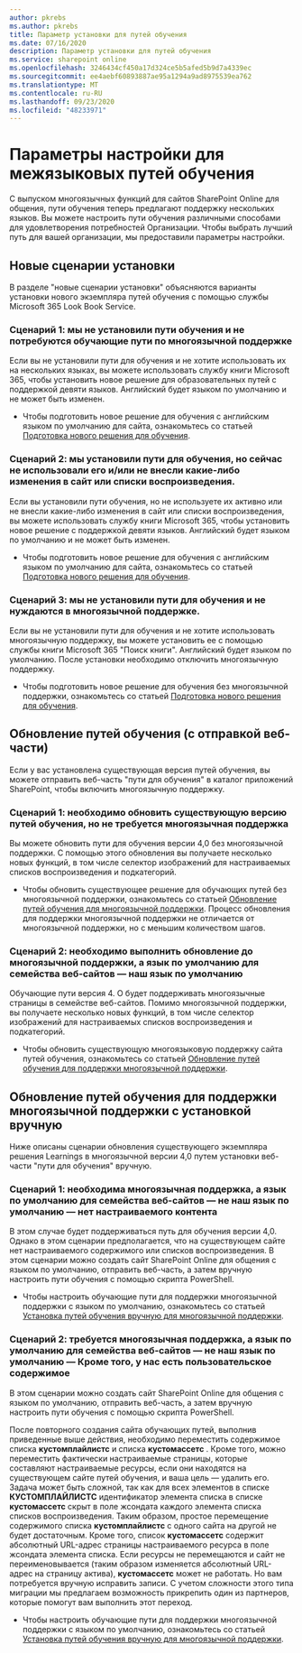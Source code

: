 ```yaml
---
author: pkrebs
ms.author: pkrebs
title: Параметр установки для путей обучения
ms.date: 07/16/2020
description: Параметр установки для путей обучения
ms.service: sharepoint online
ms.openlocfilehash: 3246434cf450a17d324ce5b5afed5b9d7a4339ec
ms.sourcegitcommit: ee4aebf60893887ae95a1294a9ad8975539ea762
ms.translationtype: MT
ms.contentlocale: ru-RU
ms.lasthandoff: 09/23/2020
ms.locfileid: "48233971"
---
```

# <a name="setup-options-for-multilingual-learning-pathways"></a>Параметры настройки для межязыковых путей обучения
С выпуском многоязычных функций для сайтов SharePoint Online для общения, пути обучения теперь предлагают поддержку нескольких языков. Вы можете настроить пути обучения различными способами для удовлетворения потребностей Организации. Чтобы выбрать лучший путь для вашей организации, мы предоставили параметры настройки. 

## <a name="new-install-scenarios"></a>Новые сценарии установки
В разделе "новые сценарии установки" объясняются варианты установки нового экземпляра путей обучения с помощью службы Microsoft 365 Look Book Service. 

### <a name="scenario-1-we-have-not-installed-learning-pathways-and-need-learning-pathways-multilingual-support"></a>Сценарий 1: мы не установили пути обучения и не потребуются обучающие пути по многоязычной поддержке 
Если вы не установили пути для обучения и не хотите использовать их на нескольких языках, вы можете использовать службу книги Microsoft 365, чтобы установить новое решение для образовательных путей с поддержкой девяти языков. Английский будет языком по умолчанию и не может быть изменен. 
- Чтобы подготовить новое решение для обучения с английским языком по умолчанию для сайта, ознакомьтесь со статьей [Подготовка нового решения для обучения](custom_provision.md).

### <a name="scenario-2-we-installed-learning-pathways-but-arent-currently-using-it-andor-havent-made-any-customization-to-the-site-or-playlists"></a>Сценарий 2: мы установили пути для обучения, но сейчас не использовали его и/или не внесли какие-либо изменения в сайт или списки воспроизведения. 
Если вы установили пути обучения, но не используете их активно или не внесли какие-либо изменения в сайт или списки воспроизведения, вы можете использовать службу книги Microsoft 365, чтобы установить новое решение с поддержкой девяти языков. Английский будет языком по умолчанию и не может быть изменен. 
- Чтобы подготовить новое решение для обучения с английским языком по умолчанию для сайта, ознакомьтесь со статьей [Подготовка нового решения для обучения](custom_provision.md).

### <a name="scenario-3-we-havent-installed-learning-pathways-and-dont-need-multilingual-support"></a>Сценарий 3: мы не установили пути для обучения и не нуждаются в многоязычной поддержке. 
Если вы не установили пути для обучения и не хотите использовать многоязычную поддержку, вы можете установить ее с помощью службы книги Microsoft 365 "Поиск книги". Английский будет языком по умолчанию. После установки необходимо отключить многоязычную поддержку. 
- Чтобы подготовить новое решение для обучения без многоязычной поддержки, ознакомьтесь со статьей [Подготовка нового решения для обучения](custom_provision.md).

## <a name="update-learning-pathways-with-a-web-part-upload-scenarios"></a>Обновление путей обучения (с отправкой веб-части)
Если у вас установлена существующая версия путей обучения, вы можете отправить веб-часть "пути для обучения" в каталог приложений SharePoint, чтобы включить многоязычную поддержку. 

### <a name="scenario-1-we-need-to-upgrade-an-existing-version-of-learning-pathways-but-dont-need-multilingual-support"></a>Сценарий 1: необходимо обновить существующую версию путей обучения, но не требуется многоязычная поддержка
Вы можете обновить пути для обучения версии 4,0 без многоязычной поддержки. С помощью этого обновления вы получаете несколько новых функций, в том числе селектор изображений для настраиваемых списков воспроизведения и подкатегорий. 

- Чтобы обновить существующее решение для обучающих путей без многоязычной поддержки, ознакомьтесь со статьей [Обновление путей обучения для многоязычной поддержки](custom_update.md). Процесс обновления для поддержки многоязычной поддержки не отличается от многоязычной поддержки, но с меньшим количеством шагов. 

### <a name="scenario-2-we-need-to-upgrade-to-multilingual-support-and-the-default-language-of-the-site-collection-is-our-default-language"></a>Сценарий 2: необходимо выполнить обновление до многоязычной поддержки, а язык по умолчанию для семейства веб-сайтов — наш язык по умолчанию
Обучающие пути версия 4. O будет поддерживать многоязычные страницы в семействе веб-сайтов. Помимо многоязычной поддержки, вы получаете несколько новых функций, в том числе селектор изображений для настраиваемых списков воспроизведения и подкатегорий. 
- Чтобы обновить существующую многоязыковую поддержку сайта путей обучения, ознакомьтесь со статьей [Обновление путей обучения для поддержки многоязычной поддержки](custom_update.md). 

## <a name="update-learning-pathways-for-multilingual-support-with-manual-install"></a>Обновление путей обучения для поддержки многоязычной поддержки с установкой вручную 
Ниже описаны сценарии обновления существующего экземпляра решения Learnings в многоязычной версии 4,0 путем установки веб-части "пути для обучения" вручную. 

### <a name="scenario-1-we-need-multilingual-support-and-the-default-language-of-the-site-collection-is-not-our-default-language--no-custom-content"></a>Сценарий 1: необходима многоязычная поддержка, а язык по умолчанию для семейства веб-сайтов — не наш язык по умолчанию — нет настраиваемого контента 
В этом случае будет поддерживаться путь для обучения версии 4,0. Однако в этом сценарии предполагается, что на существующем сайте нет настраиваемого содержимого или списков воспроизведения. В этом сценарии можно создать сайт SharePoint Online для общения с языком по умолчанию, отправить веб-часть, а затем вручную настроить пути обучения с помощью скрипта PowerShell. 
- Чтобы настроить обучающие пути для поддержки многоязычной поддержки с языком по умолчанию, ознакомьтесь со статьей [Установка путей обучения вручную для многоязычной поддержки](custom_manualsetup.md).

### <a name="scenario-2-we-need-multilingual-support-and-the-default-language-of-the-site-collection-is-not-our-default-language--plus-we-have-custom-content"></a>Сценарий 2: требуется многоязычная поддержка, а язык по умолчанию для семейства веб-сайтов — не наш язык по умолчанию — Кроме того, у нас есть пользовательское содержимое 
В этом сценарии можно создать сайт SharePoint Online для общения с языком по умолчанию, отправить веб-часть, а затем вручную настроить пути обучения с помощью скрипта PowerShell. 

После повторного создания сайта обучающих путей, выполнив приведенные выше действия, необходимо переместить содержимое списка **кустомплайлистс** и списка **кустомассетс** . Кроме того, можно переместить фактически настраиваемые страницы, которые составляют настраиваемые ресурсы, если они находятся на существующем сайте путей обучения, и ваша цель — удалить его. Задача может быть сложной, так как для всех элементов в списке **КУСТОМПЛАЙЛИСТС** идентификатор элемента списка в списке **кустомассетс** скрыт в поле жсондата каждого элемента списка списков воспроизведения. Таким образом, простое перемещение содержимого списка **кустомплайлистс** с одного сайта на другой не будет достаточным. Кроме того, список **кустомассетс** содержит абсолютный URL-адрес страницы настраиваемого ресурса в поле жсондата элемента списка. Если ресурсы не перемещаются и сайт не переименовывается (таким образом изменяется абсолютный URL-адрес на страницу актива), **кустомассетс** может не работать. Но вам потребуется вручную исправить записи. С учетом сложности этого типа миграции мы предлагаем возможность прикрепить один из партнеров, которые помогут вам выполнить этот переход.
- Чтобы настроить обучающие пути для поддержки многоязычной поддержки с языком по умолчанию, ознакомьтесь со статьей [Установка путей обучения вручную для многоязычной поддержки](custom_manualsetup.md).